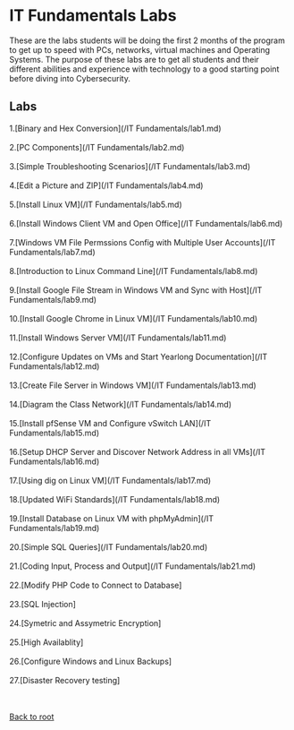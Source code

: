 <h1>IT Fundamentals Labs</h1>

These are the labs students will be doing the first 2 months of the program to get up to speed with PCs, networks, virtual machines and Operating Systems.  The purpose of these labs are to get all students and their different abilities and experience with technology to a good starting point before diving into Cybersecurity.

<h2>Labs</h2>
1.[Binary and Hex Conversion](/IT Fundamentals/lab1.md)<br><br>
2.[PC Components](/IT Fundamentals/lab2.md)<br><br>
3.[Simple Troubleshooting Scenarios](/IT Fundamentals/lab3.md)<br><br>
4.[Edit a Picture and ZIP](/IT Fundamentals/lab4.md)<br><br>
5.[Install Linux VM](/IT Fundamentals/lab5.md)<br><br>
6.[Install Windows Client VM and Open Office](/IT Fundamentals/lab6.md)<br><br>
7.[Windows VM File Permssions Config with Multiple User Accounts](/IT Fundamentals/lab7.md)<br><br>
8.[Introduction to Linux Command Line](/IT Fundamentals/lab8.md)<br><br>
9.[Install Google File Stream in Windows VM and Sync with Host](/IT Fundamentals/lab9.md)<br><br>
10.[Install Google Chrome in Linux VM](/IT Fundamentals/lab10.md)<br><br>
11.[Install Windows Server VM](/IT Fundamentals/lab11.md)<br><br>
12.[Configure Updates on VMs and Start Yearlong Documentation](/IT Fundamentals/lab12.md)<br><br>
13.[Create File Server in Windows VM](/IT Fundamentals/lab13.md)<br><br>
14.[Diagram the Class Network](/IT Fundamentals/lab14.md)<br><br>
15.[Install pfSense VM and Configure vSwitch LAN](/IT Fundamentals/lab15.md)<br><br>
16.[Setup DHCP Server and Discover Network Address in all VMs](/IT Fundamentals/lab16.md)<br><br>
17.[Using dig on Linux VM](/IT Fundamentals/lab17.md)<br><br>
18.[Updated WiFi Standards](/IT Fundamentals/lab18.md)<br><br>
19.[Install Database on Linux VM with phpMyAdmin](/IT Fundamentals/lab19.md)<br><br>
20.[Simple SQL Queries](/IT Fundamentals/lab20.md)<br><br>
21.[Coding Input, Process and Output](/IT Fundamentals/lab21.md)<br><br>
22.[Modify PHP Code to Connect to Database]<br><br>
23.[SQL Injection]<br><br>
24.[Symetric and Assymetric Encryption]<br><br>
25.[High Availablity]<br><br>
26.[Configure Windows and Linux Backups]<br><br>
27.[Disaster Recovery testing]<br><br>
<br>

[Back to root](/PATHS-SOC/)
